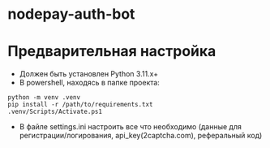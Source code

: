 # nodepay-auth-bot

# Предварительная настройка
- Должен быть установлен Python 3.11.x+
- В powershell, находясь в папке проекта:
```
python -m venv .venv
pip install -r /path/to/requirements.txt
.venv/Scripts/Activate.ps1
```
- В файле settings.ini настроить все что необходимо (данные для регистрации/логирования, api_key(2captcha.com), реферальный код)
